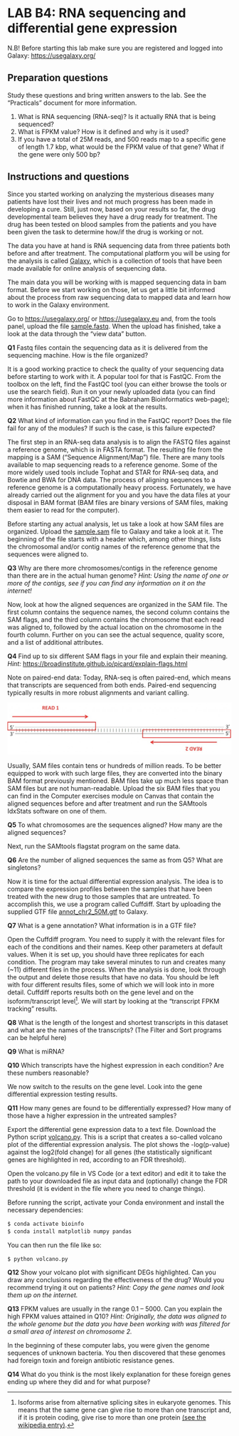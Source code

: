# LAB B4: RNA sequencing and differential gene expression

N.B! Before starting this lab make sure you are registered and logged into Galaxy: https://usegalaxy.org/

## Preparation questions

Study these questions and bring written answers to the lab. See the “Practicals” document for more information.

1. What is RNA sequencing (RNA-seq)? Is it actually RNA that is being sequenced?
1. What is FPKM value? How is it defined and why is it used?
1. If you have a total of 25M reads, and 500 reads map to a specific gene of length 1.7 kbp, what would be the FPKM value of that gene? What if the gene were only 500 bp?

## Instructions and questions

Since you started working on analyzing the mysterious diseases many patients have lost their lives and not much progress has been made in developing a cure. Still, just now, based on your results so far, the drug developmental team believes they have a drug ready for treatment. The drug has been tested on blood samples from the patients and you have been given the task to determine how/if the drug is working or not.

The data you have at hand is RNA sequencing data from three patients both before and after treatment. The computational platform you will be using for the analysis is called [Galaxy](https://usegalaxy.org/), which is a collection of tools that have been made available for online analysis of sequencing data.

The main data you will be working with is mapped sequencing data in bam format. Before we start working on those, let us get a little bit informed about the process from raw sequencing data to mapped data and learn how to work in the Galaxy environment.

Go to https://usegalaxy.org/ or https://usegalaxy.eu and, from the tools panel, upload the file [sample.fastq](./sample.fastq). When the upload has finished, take a look at the data through the “view data” button.

**Q1** Fastq files contain the sequencing data as it is delivered from the sequencing machine. How is the file organized?

It is a good working practice to check the quality of your sequencing data before starting to work with it. A popular tool for that is FastQC. From the toolbox on the left, find the FastQC tool (you can either browse the tools or use the search field). Run it on your newly uploaded data (you can find more information about FastQC at the Babraham Bioinformatics web-page); when it has finished running, take a look at the results.

**Q2** What kind of information can you find in the FastQC report? Does the file fail for any of the modules? If such is the case, is this failure expected?

The first step in an RNA-seq data analysis is to align the FASTQ files against a reference genome, which is in FASTA format. The resulting file from the mapping is a SAM (“Sequence Alignment/Map”) file. There are many tools available to map sequencing reads to a reference genome. Some of the more widely used tools include Tophat and STAR for RNA-seq data, and Bowtie and BWA for DNA data. The process of aligning sequences to a reference genome is a computationally heavy process. Fortunately, we have already carried out the alignment for you and you have the data files at your disposal in BAM format (BAM files are binary versions of SAM files, making them easier to read for the computer).

Before starting any actual analysis, let us take a look at how SAM files are
organized. Upload the [sample.sam](./sample.sam) file to Galaxy and take a look at it. The beginning of the file starts with a header which, among other things, lists the chromosomal and/or contig names of the reference genome that the sequences were aligned to.

**Q3** Why are there more chromosomes/contigs in the reference genome than there are in the actual human genome?
	*Hint: Using the name of one or more of the contigs, see if you can find any information on it on the internet!*

Now, look at how the aligned sequences are organized in the SAM file. The first column contains the sequence names, the second column contains the SAM flags, and the third column contains the chromosome that each read was aligned to, followed by the actual location on the chromosome in the fourth column. Further on you can see the actual sequence, quality score, and a list of additional attributes.

**Q4** Find up to six different SAM flags in your file and explain their meaning.
*Hint:* https://broadinstitute.github.io/picard/explain-flags.html

Note on paired-end data: Today, RNA-seq is often paired-end, which means that transcripts are sequenced from both ends. Paired-end sequencing typically results in more robust alignments and variant calling.

![](./53seq.png "Paired end reads")

Usually, SAM files contain tens or hundreds of million reads. To be better equipped to work with such large files, they are converted into the binary BAM format previously mentioned. BAM files take up much less space than SAM files but are not human-readable. Upload the six BAM files that you can find in the Computer exercises module on Canvas that contain the aligned sequences before and after treatment and run the SAMtools IdxStats software on one of them.

**Q5** To what chromosomes are the sequences aligned? How many are the aligned sequences?

Next, run the SAMtools flagstat program on the same data.

**Q6** Are the number of aligned sequences the same as from Q5? What are singletons?

Now it is time for the actual differential expression analysis. The idea is to compare the expression profiles between the samples that have been treated with the new drug to those samples that are untreated. To accomplish this, we use a program called Cuffdiff. Start by uploading the supplied GTF file [annot_chr2_50M.gtf](./annot_chr2_50M.gtf) to Galaxy.

**Q7** What is a gene annotation? What information is in a GTF file?

Open the Cuffdiff program. You need to supply it with the relevant files for each of the conditions and their names. Keep other parameters at default values. When it is set up, you should have three replicates for each condition. The program may take several minutes to run and creates many (~11) different files in the process. When the analysis is done, look through the output and delete those results that have no data. You should be left with four different results files, some of which we will look into in more detail. Cuffdiff reports results both on the gene level and on the isoform/transcript level[^1]. We will start by looking at the “transcript FPKM tracking” results.

[^1]: Isoforms arise from alternative splicing sites in eukaryote genomes. This means that the same gene can give rise to more than one transcript and, if it is protein coding, give rise to more than one protein [(see the wikipedia entry)](http://en.wikipedia.org/wiki/Gene_isoform).

**Q8** What is the length of the longest and shortest transcripts in this dataset and what are the names of the transcripts? (The Filter and Sort programs can be helpful here)

**Q9** What is miRNA?

**Q10** Which transcripts have the highest expression in each condition? Are these numbers reasonable?

We now switch to the results on the gene level. Look into the gene differential
expression testing results.

**Q11** How many genes are found to be differentially expressed? How many of those have a higher expression in the untreated samples?

Export the differential gene expression data to a text file. Download the Python script [volcano.py](./volcano.py). This is a script that creates a so-called volcano plot of the differential expression analysis. The plot shows the -log(p-value) against the log2(fold change) for all genes (the statistically significant genes are highlighted in red, according to an FDR threshold).

Open the volcano.py file in VS Code (or a text editor) and edit it to take the path to your downloaded file as input data and (optionally) change the FDR threshold (it is evident in the file where you need to change things).

Before running the script, activate your Conda environment and install the necessary dependencies:

```bash
$ conda activate bioinfo
$ conda install matplotlib numpy pandas
```

You can then run the file like so:

```bash
$ python volcano.py
```

**Q12** Show your volcano plot with significant DEGs highlighted. Can you draw any conclusions regarding the effectiveness of the drug? Would you recommend trying it out on patients?
*Hint: Copy the gene names and look them up on the internet.*

**Q13** FPKM values are usually in the range 0.1 – 5000. Can you explain the high FPKM values attained in Q10?
*Hint: Originally, the data was aligned to the whole genome but the data you have been working with was filtered for a small area of interest on chromosome 2.*

In the beginning of these computer labs, you were given the genome sequences of unknown bacteria. You then discovered that these genomes had foreign toxin and foreign antibiotic resistance genes.

**Q14** What do you think is the most likely explanation for these foreign genes ending up where they did and for what purpose?
